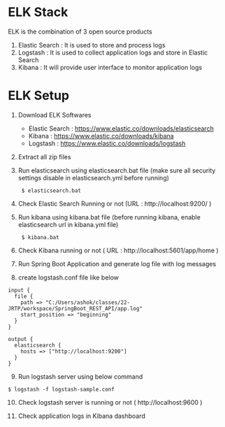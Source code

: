 # ELK Stack #

ELK is the combination of 3 open source products

1) Elastic Search   : It is used to store and process logs
2) Logstash  : It is used to collect application logs and store in Elastic Search
3) Kibana : It will provide user interface to monitor application logs

# ELK Setup #

1) Download ELK Softwares
     - Elastic Search : https://www.elastic.co/downloads/elasticsearch
     - Kibana : https://www.elastic.co/downloads/kibana
     - Logstash : https://www.elastic.co/downloads/logstash

2) Extract all zip files 

3) Run elasticsearch using elasticsearch.bat file (make sure all security settings disable in elasticsearch.yml before running)

		$ elasticsearch.bat

4) Check Elastic Search Running or not (URL  : http://localhost:9200/ )

5) Run kibana using kibana.bat file (before running kibana, enable elasticsearch url in kibana.yml file)

		$ kibana.bat

6) Check Kibana running or not ( URL : http://localhost:5601/app/home )

7) Run Spring Boot Application and generate log file with log messages

8) create logstash.conf file like below 

```
input {
  file {
	path => "C:/Users/ashok/classes/22-JRTP/workspace/SpringBoot_REST_API/app.log"
	start_position => "beginning"
  }
}

output {
  elasticsearch {
    hosts => ["http://localhost:9200"]
  }
}
```

9) Run logstash server using below command 

  ` $ logstash -f logstash-sample.conf `

10) Check logstash server is running or not ( http://localhost:9600 )

11) Check application logs in Kibana dashboard
